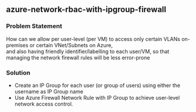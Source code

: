 ## azure-network-rbac-with-ipgroup-firewall  

### Problem Statement  

How can we allow per user-level (per VM) to access only certain VLANs on-premises or certain VNet/Subnets on Azure,  
and also having friendly identifier/labelling to each user/VM, so that managing the network firewall rules will be less error-prone

### Solution  

* Create an IP Group for each user (or group of users) using either the username as IP Group name
* Use Azure Firewall Network Rule with IP Group to achieve user-level network access control.
